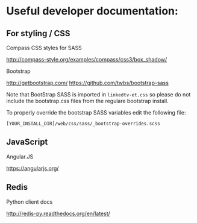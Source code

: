 Useful developer documentation:
=========

For styling / CSS
---------------


Compass CSS styles for SASS

http://compass-style.org/examples/compass/css3/box_shadow/


Bootstrap

http://getbootstrap.com/
https://github.com/twbs/bootstrap-sass

Note that BootStrap SASS is imported in `linkedtv-et.css` so please do not include the bootstrap.css files from the regulare bootstrap install.

To properly override the bootstrap SASS variables edit the following file:

```
[YOUR_INSTALL_DIR]/web/css/sass/_bootstrap-overrides.scss
```



JavaScript
---------------

Angular.JS

https://angularjs.org/




Redis
---------------

Python client docs

http://redis-py.readthedocs.org/en/latest/
